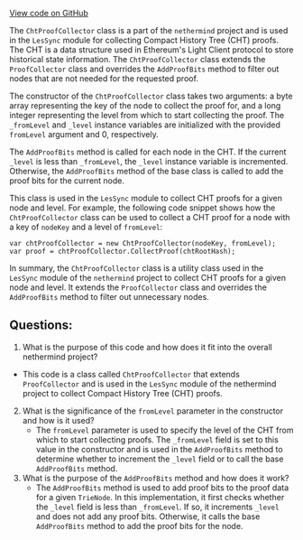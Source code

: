 [View code on GitHub](https://github.com/nethermindeth/nethermind/Nethermind.Synchronization/LesSync/ChtProofCollector.cs)

The `ChtProofCollector` class is a part of the `nethermind` project and is used in the `LesSync` module for collecting Compact History Tree (CHT) proofs. The CHT is a data structure used in Ethereum's Light Client protocol to store historical state information. The `ChtProofCollector` class extends the `ProofCollector` class and overrides the `AddProofBits` method to filter out nodes that are not needed for the requested proof.

The constructor of the `ChtProofCollector` class takes two arguments: a byte array representing the key of the node to collect the proof for, and a long integer representing the level from which to start collecting the proof. The `_fromLevel` and `_level` instance variables are initialized with the provided `fromLevel` argument and 0, respectively.

The `AddProofBits` method is called for each node in the CHT. If the current `_level` is less than `_fromLevel`, the `_level` instance variable is incremented. Otherwise, the `AddProofBits` method of the base class is called to add the proof bits for the current node.

This class is used in the `LesSync` module to collect CHT proofs for a given node and level. For example, the following code snippet shows how the `ChtProofCollector` class can be used to collect a CHT proof for a node with a key of `nodeKey` and a level of `fromLevel`:

```
var chtProofCollector = new ChtProofCollector(nodeKey, fromLevel);
var proof = chtProofCollector.CollectProof(chtRootHash);
```

In summary, the `ChtProofCollector` class is a utility class used in the `LesSync` module of the `nethermind` project to collect CHT proofs for a given node and level. It extends the `ProofCollector` class and overrides the `AddProofBits` method to filter out unnecessary nodes.
## Questions: 
 1. What is the purpose of this code and how does it fit into the overall nethermind project?
   - This code is a class called `ChtProofCollector` that extends `ProofCollector` and is used in the `LesSync` module of the nethermind project to collect Compact History Tree (CHT) proofs.
2. What is the significance of the `fromLevel` parameter in the constructor and how is it used?
   - The `fromLevel` parameter is used to specify the level of the CHT from which to start collecting proofs. The `_fromLevel` field is set to this value in the constructor and is used in the `AddProofBits` method to determine whether to increment the `_level` field or to call the base `AddProofBits` method.
3. What is the purpose of the `AddProofBits` method and how does it work?
   - The `AddProofBits` method is used to add proof bits to the proof data for a given `TrieNode`. In this implementation, it first checks whether the `_level` field is less than `_fromLevel`. If so, it increments `_level` and does not add any proof bits. Otherwise, it calls the base `AddProofBits` method to add the proof bits for the node.